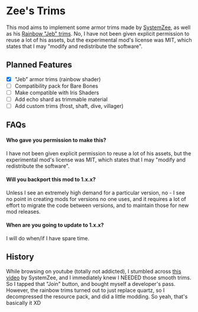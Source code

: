 # Zee's Trims

This mod aims to implement some armor trims made by [SystemZee](https://www.youtube.com/@syszee), as well as his [Rainbow "Jeb" trims](https://youtu.be/MEwsfdl_zzk?t=1750&si=qBTxGidL4Jzsb392). No, I have not been given explicit permission to reuse a lot of his assets, but the experimental mod's license was MIT, which states that I may "modify and redistribute the software".

## Planned Features
- [x] "Jeb" armor trims (rainbow shader)
- [ ] Compatibility pack for Bare Bones
- [ ] Make compatible with Iris Shaders
- [ ] Add echo shard as trimmable material
- [ ] Add custom trims (frost, shaft, dive, villager)

## FAQs

#### Who gave you permission to make this?
I have not been given explicit permission to reuse a lot of his assets, but the experimental mod's license was MIT, which states that I may "modify and redistribute the software".

#### Will you backport this mod to 1.x.x?
Unless I see an extremely high demand for a particular version, no - I see no point in creating mods for versions no one uses, and it requires a lot of effort to migrate the code between versions, and to maintain those for new mod releases.

#### When are you going to update to 1.x.x?
I will do when/if I have spare time.

## History
While browsing on youtube (totally not addicted), I stumbled across [this video](https://youtu.be/MEwsfdl_zzk?t=1750&si=qBTxGidL4Jzsb392) by SystemZee, and I immediately knew I NEEDED those smooth trims. So I tapped that "Join" button, and bought myself a developer's pass. However, the rainbow trims turned out to just replace quartz, so I decompressed the resource pack, and did a little modding. So yeah, that's basically it XD
